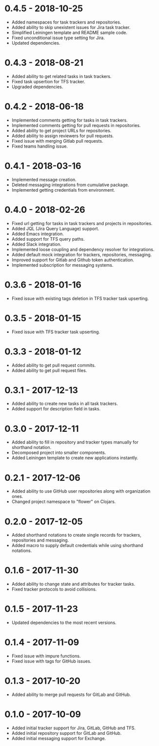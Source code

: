 # 0.4.5 - 2018-10-25

- Added namespaces for task trackers and repositories.
- Added ability to skip unexistent issues for Jira task tracker.
- Simplified Leiningen template and README sample code.
- Fixed unconditional issue type setting for Jira.
- Updated dependencies.

# 0.4.3 - 2018-08-21

- Added ability to get related tasks in task trackers.
- Fixed task upsertion for TFS tracker.
- Upgraded dependencies.

# 0.4.2 - 2018-06-18

- Implemented comments getting for tasks in task trackers.
- Implemented comments getting for pull requests in repositories.
- Added ability to get project URLs for repositories.
- Added ability to assign reviewers for pull requests.
- Fixed issue with merging Gitlab pull requests.
- Fixed teams handling issue.

# 0.4.1 - 2018-03-16

- Implemented message creation.
- Deleted messaging integrations from cumulative package.
- Implemented getting credentials from environment.

# 0.4.0 - 2018-02-26

- Fixed url getting for tasks in task trackers and projects in repositories.
- Added JQL (Jira Query Language) support.
- Added Emacs integration.
- Added support for TFS query paths.
- Added Slack integration.
- Implemented loose coupling and dependency resolver for integrations.
- Added default mock integration for trackers, repositories, messaging.
- Improved support for Gitlab and Github token authentication.
- Implemented subscription for messaging systems.

# 0.3.6 - 2018-01-16

- Fixed issue with existing tags deletion in TFS tracker task upserting.

# 0.3.5 - 2018-01-15

- Fixed issue with TFS tracker task upserting.

# 0.3.3 - 2018-01-12

- Added ability to get pull request commits.
- Added ability to get pull request files.

# 0.3.1 - 2017-12-13

- Added ability to create new tasks in all task trackers.
- Added support for description field in tasks.

# 0.3.0 - 2017-12-11

- Added ability to fill in repository and tracker types manually for shorthand notation.
- Decomposed project into smaller components.
- Added Leiningen template to create new applications instantly.

# 0.2.1 - 2017-12-06

- Added ability to use GitHub user repositories along with organization ones.
- Changed project namespace to "flower" on Clojars.

# 0.2.0 - 2017-12-05

- Added shorthand notations to create single records for trackers, repositories and messaging.
- Added macro to supply default credentials while using shorthand notations.

# 0.1.6 - 2017-11-30

- Added ability to change state and attributes for tracker tasks.
- Fixed tracker protocols to avoid collisions.

# 0.1.5 - 2017-11-23

- Updated dependencies to the most recent versions.

# 0.1.4 - 2017-11-09

- Fixed issue with impure functions.
- Fixed issue with tags for GitHub issues.

# 0.1.3 - 2017-10-20

- Added ability to merge pull requests for GitLab and GitHub.

# 0.1.0 - 2017-10-09

- Added initial tracker support for Jira, GitLab, GitHub and TFS.
- Added initial repository support for GitLab and GitHub.
- Added initial messaging support for Exchange.
